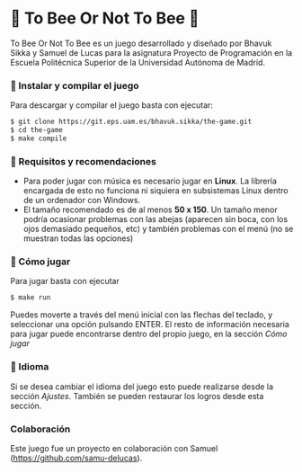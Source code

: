 # 🐝 To Bee Or Not To Bee  🐝

To Bee Or Not To Bee es un juego desarrollado y diseñado por Bhavuk Sikka y Samuel de Lucas para la asignatura Proyecto de Programación en la Escuela Politécnica Superior de la Universidad Autónoma de Madrid.

### 🐝 Instalar y compilar el juego
Para descargar y compilar el juego basta con ejecutar:
```sh
$ git clone https://git.eps.uam.es/bhavuk.sikka/the-game.git
$ cd the-game
$ make compile
```

### 🐝 Requisitos y recomendaciones

- Para poder jugar con música es necesario jugar en **Linux**. La librería encargada de esto no funciona ni siquiera en subsistemas Linux dentro de un ordenador con Windows.
- El tamaño recomendado es de al menos **50 x 150**. Un tamaño menor podría ocasionar problemas con las abejas (aparecen sin boca, con los ojos demasiado pequeños, etc) y también problemas con el menú (no se muestran todas las opciones)

### 🐝 Cómo jugar

Para jugar basta con ejecutar
```sh
$ make run
```
Puedes moverte a través del menú inicial con las flechas del teclado, y seleccionar una opción pulsando ENTER.
El resto de información necesaria para jugar puede encontrarse dentro del propio juego, en la sección *Cómo jugar*

### 🐝 Idioma

Si se desea cambiar el idioma del juego esto puede realizarse desde la sección *Ajustes*. También se pueden restaurar los logros desde esta sección.

### Colaboración

Este juego fue un proyecto en colaboración con Samuel (https://github.com/samu-delucas).
